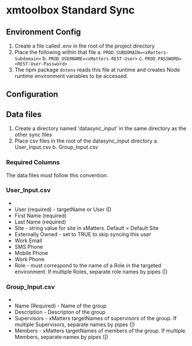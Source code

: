 # xmtoolbox Standard Sync

## Environment Config
1. Create a file called .env in the root of the project directory
2. Place the following within that file
    a. `PROD_SUBDOMAIN=<xMatters-Subdomain>`
    b. `PROD_USERNAME=<xMatters-REST-User>`
    c. `PROD_PASSWORD=<REST-User-Password>`
3. The npm package `dotenv` reads this file at runtime and creates Node runtime environment variables to be accessed.
    
## Configuration

## Data files
1. Create a directory named 'datasync_input' in the same directory as the other sync files
2. Place csv files in the root of the datasync_input directory
    a. User_Input.csv
    b. Group_Input.csv

### Required Columns
The data files must follow this convention.

### User_Input.csv
 -
-  User (required) - targetName or User ID
- First Name (required)
- Last Name (required)
- Site - string value for site in xMatters. Default = Default Site
- Externally Owned - set to TRUE to skip syncing this user
- Work Email
- SMS Phone
- Mobile Phone
- Work Phone
- Role - must correspond to the name of a Role in the targeted environment. If multiple Roles, separate role names by pipes (|)

### Group_Input.csv
 - 
- Name (Required) - Name of the group
-  Description - Descripton of the group
- Supervisors - xMatters targetNames of supervisors of the group. If multiple Supervisors, separate names by pipes (|)
- Members - xMatters targetNames of members of the group. If multiple Members, separate names  by pipes (|)